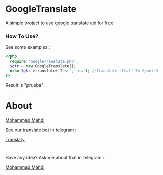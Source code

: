 # GoogleTranslate
A simple project to use google translate api for free

### How To Use?
See some examples :
```php
<?php
  require 'GoogleTranslate.php';
  $gtr = new GoogleTranslate();
  echo $gtr->translate('Test', 'es'); //Translate "Test" To Spanish
?>
```
Result is "prueba"

# About

[Mohammad Mahdi](https://github.com/MohamamdArak)

See our translate bot in telegram :

[Translaty](https://telegram.me/TranslatyBot)

#

Have any idea? Ask me about that in telegram :

[Mohammad Mahdi](https://telegram.me/MohamamdArak)
